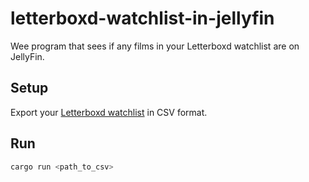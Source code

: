 # letterboxd-watchlist-in-jellyfin
Wee program that sees if any films in your Letterboxd watchlist are on JellyFin.

## Setup
Export your [Letterboxd watchlist](https://letterboxd.com/watchlist/) in CSV format.

## Run
```bash
cargo run <path_to_csv>
```
